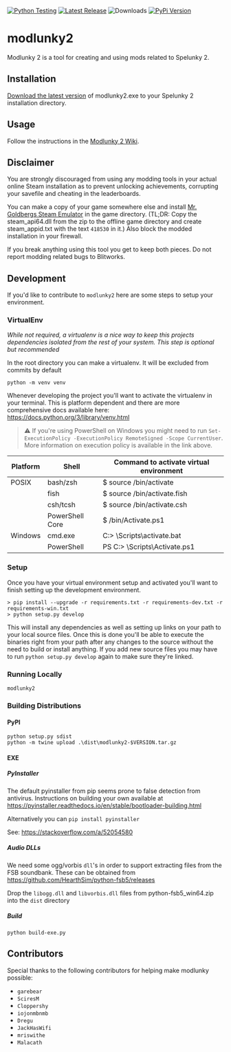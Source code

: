 [![Python Testing](https://github.com/spelunky-fyi/modlunky2/actions/workflows/test.yml/badge.svg)](https://github.com/spelunky-fyi/modlunky2/actions/workflows/test.yml)
[![Latest Release](https://img.shields.io/github/release/spelunky-fyi/modlunky2.svg?style=flat)](https://github.com/spelunky-fyi/modlunky2/releases/latest)
![Downloads](https://img.shields.io/github/downloads/spelunky-fyi/modlunky2/total.svg?style=flat)
[![PyPi Version](https://img.shields.io/pypi/v/modlunky2.svg)](https://pypi.python.org/pypi/modlunky2/)


# modlunky2

Modlunky 2 is a tool for creating and using mods related to Spelunky 2.

## Installation

[Download the latest version](https://github.com/spelunky-fyi/modlunky2/releases) of modlunky2.exe to your Spelunky 2 installation directory.

## Usage

Follow the instructions in the [Modlunky 2 Wiki](https://github.com/spelunky-fyi/modlunky2/wiki).

## Disclaimer
You are strongly discouraged from using any modding tools in your actual online Steam installation as to prevent unlocking achievements, corrupting your savefile and cheating in the leaderboards.

You can make a copy of your game somewhere else and install [Mr. Goldbergs Steam Emulator](https://gitlab.com/Mr_Goldberg/goldberg_emulator/-/releases) in the game directory. (TL;DR: Copy the steam_api64.dll from the zip to the offline game directory and create steam_appid.txt with the text `418530` in it.) Also block the modded installation in your firewall.

If you break anything using this tool you get to keep both pieces. Do not report modding related bugs to Blitworks.

## Development

If you'd like to contribute to `modlunky2` here are some steps to setup your environment.

### VirtualEnv

*While not required, a virtualenv is a nice way to keep this projects dependencies isolated from the rest of your system. This step is optional but recommended*

In the root directory you can make a virtualenv. It will be excluded from commits by default

```console
python -m venv venv
```
Whenever developing the project you'll want to activate the virtualenv in your terminal. This is platform dependent and there are more comprehensive docs available here: https://docs.python.org/3/library/venv.html

> :warning: If you're using PowerShell on Windows you might need to run `Set-ExecutionPolicy -ExecutionPolicy RemoteSigned -Scope CurrentUser`. More information on execution policy is available in the link above.

| Platform | Shell           | Command to activate virtual environment |
|----------|-----------------|-----------------------------------------|
| POSIX    | bash/zsh        | $ source <venv>/bin/activate            |
|          | fish            | $ source <venv>/bin/activate.fish       |
|          | csh/tcsh        | $ source <venv>/bin/activate.csh        |
|          | PowerShell Core | $ <venv>/bin/Activate.ps1               |
| Windows  | cmd.exe         | C:\> <venv>\Scripts\activate.bat        |
|          | PowerShell      | PS C:\> <venv>\Scripts\Activate.ps1     |


### Setup

Once you have your virtual environment setup and activated you'll want to finish setting up the development environment.

```console
> pip install --upgrade -r requirements.txt -r requirements-dev.txt -r requirements-win.txt
> python setup.py develop
```

This will install any dependencies as well as setting up links on your path to your local source files. Once this is done
you'll be able to execute the binaries right from your path after any changes to the source without the need to build or
install anything. If you add new source files you may have to run `python setup.py develop` again to make sure they're linked.

### Running Locally

```
modlunky2
```

### Building Distributions

#### PyPI
```
python setup.py sdist
python -m twine upload .\dist\modlunky2-$VERSION.tar.gz
```

#### EXE

##### PyInstaller
The default pyinstaller from pip seems prone to false detection from antivirus. Instructions on building your own available at https://pyinstaller.readthedocs.io/en/stable/bootloader-building.html

Alternatively you can `pip install pyinstaller`

See: https://stackoverflow.com/a/52054580

##### Audio DLLs
We need some ogg/vorbis `dll`'s in order to support extracting files from the FSB soundbank. These can be obtained from https://github.com/HearthSim/python-fsb5/releases

Drop the `libogg.dll` and `libvorbis.dll` files from python-fsb5_win64.zip into the `dist` directory

##### Build
```
python build-exe.py
```

## Contributors

Special thanks to the following contributors for helping make modlunky possible:

* `garebear`
* `SciresM`
* `Cloppershy`
* `iojonmbnmb`
* `Dregu`
* `JackHasWifi`
* `mriswithe`
* `Malacath`
